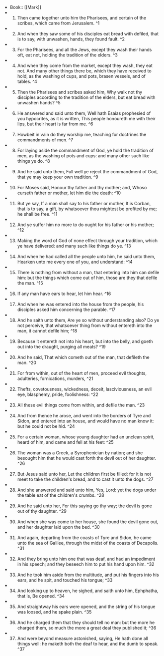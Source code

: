- Book:: [[Mark]]
- 1. Then came together unto him the Pharisees, and certain of the scribes, which came from Jerusalem. ^1
- 2. And when they saw some of his disciples eat bread with defiled, that is to say, with unwashen, hands, they found fault. ^2
- 3. For the Pharisees, and all the Jews, except they wash their hands oft, eat not, holding the tradition of the elders. ^3
- 4. And when they come from the market, except they wash, they eat not. And many other things there be, which they have received to hold, as the washing of cups, and pots, brasen vessels, and of tables. ^4
- 5. Then the Pharisees and scribes asked him, Why walk not thy disciples according to the tradition of the elders, but eat bread with unwashen hands? ^5
- 6. He answered and said unto them, Well hath Esaias prophesied of you hypocrites, as it is written, This people honoureth me with their lips, but their heart is far from me. ^6
- 7. Howbeit in vain do they worship me, teaching for doctrines the commandments of men. ^7
- 8. For laying aside the commandment of God, ye hold the tradition of men, as the washing of pots and cups: and many other such like things ye do. ^8
- 9. And he said unto them, Full well ye reject the commandment of God, that ye may keep your own tradition. ^9
- 10. For Moses said, Honour thy father and thy mother; and, Whoso curseth father or mother, let him die the death: ^10
- 11. But ye say, If a man shall say to his father or mother, It is Corban, that is to say, a gift, by whatsoever thou mightest be profited by me; he shall be free. ^11
- 12. And ye suffer him no more to do ought for his father or his mother; ^12
- 13. Making the word of God of none effect through your tradition, which ye have delivered: and many such like things do ye. ^13
- 14. And when he had called all the people unto him, he said unto them, Hearken unto me every one of you, and understand: ^14
- 15. There is nothing from without a man, that entering into him can defile him: but the things which come out of him, those are they that defile the man. ^15
- 16. If any man have ears to hear, let him hear. ^16
- 17. And when he was entered into the house from the people, his disciples asked him concerning the parable. ^17
- 18. And he saith unto them, Are ye so without understanding also? Do ye not perceive, that whatsoever thing from without entereth into the man, it cannot defile him; ^18
- 19. Because it entereth not into his heart, but into the belly, and goeth out into the draught, purging all meats? ^19
- 20. And he said, That which cometh out of the man, that defileth the man. ^20
- 21. For from within, out of the heart of men, proceed evil thoughts, adulteries, fornications, murders, ^21
- 22. Thefts, covetousness, wickedness, deceit, lasciviousness, an evil eye, blasphemy, pride, foolishness: ^22
- 23. All these evil things come from within, and defile the man. ^23
- 24. And from thence he arose, and went into the borders of Tyre and Sidon, and entered into an house, and would have no man know it: but he could not be hid. ^24
- 25. For a certain woman, whose young daughter had an unclean spirit, heard of him, and came and fell at his feet: ^25
- 26. The woman was a Greek, a Syrophenician by nation; and she besought him that he would cast forth the devil out of her daughter. ^26
- 27. But Jesus said unto her, Let the children first be filled: for it is not meet to take the children's bread, and to cast it unto the dogs. ^27
- 28. And she answered and said unto him, Yes, Lord: yet the dogs under the table eat of the children's crumbs. ^28
- 29. And he said unto her, For this saying go thy way; the devil is gone out of thy daughter. ^29
- 30. And when she was come to her house, she found the devil gone out, and her daughter laid upon the bed. ^30
- 31. And again, departing from the coasts of Tyre and Sidon, he came unto the sea of Galilee, through the midst of the coasts of Decapolis. ^31
- 32. And they bring unto him one that was deaf, and had an impediment in his speech; and they beseech him to put his hand upon him. ^32
- 33. And he took him aside from the multitude, and put his fingers into his ears, and he spit, and touched his tongue; ^33
- 34. And looking up to heaven, he sighed, and saith unto him, Ephphatha, that is, Be opened. ^34
- 35. And straightway his ears were opened, and the string of his tongue was loosed, and he spake plain. ^35
- 36. And he charged them that they should tell no man: but the more he charged them, so much the more a great deal they published it; ^36
- 37. And were beyond measure astonished, saying, He hath done all things well: he maketh both the deaf to hear, and the dumb to speak. ^37
